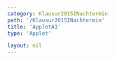 ```yaml
---
category: Klausur2015INachtermin
path: '/Klausur2015INachtermin'
title: 'AppletA1'
type: 'Applet'

layout: nil
---
```

<link type="text/css" href="https://cdnjs.cloudflare.com/ajax/libs/jsxgraph/0.99.6/jsxgraph.css"><link rel="stylesheet" type="text/css" href="//cdnjs.cloudflare.com/ajax/libs/jsxgraph/0.99.7/jsxgraph.css" />
<div id="30155" class="jxgbox" style="width:500px; height:500px">
<script type="text/javascript">
    (function() {
	var board = JXG.JSXGraph.initBoard('30155', {
                boundingbox: [-15, 15, 15, -15],
                axis: true
                
            });
              
var A = board.create('point', [0,0], {fixed:true, color:'green'});
var B = board.create('point', [3,0], {fixed:true, color:'green'});
var Cp = board.create('point', [3,1], {visible:false})
var Cl= board.create('line', [B,Cp], {visible:false})

var C = board.create('glider', [3,4,Cl], {name:'C', color:'orange'});
var D = board.create('point', [0, function(){return (C.Y()-B.Y())/2}])

var AD = board.create('line', [A, D], {straightFirst:false, straightLast:false});
var DC = board.create('line', [C, D], {straightFirst:false, straightLast:false, visible:true});
var AB = board.create('line', [A, B], {straightFirst:false, straightLast:false});
var CB = board.create('line', [C, B], {straightFirst:false, straightLast:false});

var ADC = board.create('angle', [A,D,C], {name:'&phi;', radius:1});

board.create('text', [6,6,function(){return '&phi; ='+Math.round(ADC.Value()*180/Math.PI)+'°'}], {fontsize: 18, fixed:true}),
board.create('text', [6,4.5,function(){return 'ADn='+Math.round(D.Y())+'LE'}], {fontsize: 18, fixed:true});
board.create('text', [6,3,function(){return 'CnDn='+Math.round(Math.sqrt((C.Y()-D.Y())*(C.Y()-D.Y())+(C.X()-D.X())*(C.X()-D.X())))+'LE'}], {fontsize: 18, fixed:true});
board.create('text', [6,1.5, function(){return 'O= '+Math.round(100*(9*Math.PI+2*3*D.Y()*Math.PI+3*Math.sqrt((C.Y()-D.Y())*(C.Y()-D.Y())+(C.X()-D.X())*(C.X()-D.X()))*Math.PI))/100+'FE'}], {fontsize: 18, fixed:true})
board.create('text', [-5,10,'M I 2015 NT A 1'], {fontsize: 18, fixed:true});
board.create('polygon', [A,B,C,D]);
})()
  </script>
  </div>
